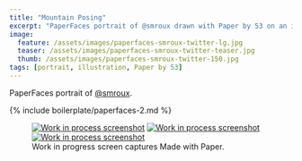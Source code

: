 ```yaml
---
title: "Mountain Posing"
excerpt: "PaperFaces portrait of @smroux drawn with Paper by 53 on an iPad."
image: 
  feature: /assets/images/paperfaces-smroux-twitter-lg.jpg
  teaser: /assets/images/paperfaces-smroux-twitter-teaser.jpg
  thumb: /assets/images/paperfaces-smroux-twitter-150.jpg
tags: [portrait, illustration, Paper by 53]
---
```


PaperFaces portrait of [@smroux](http://twitter.com/smroux).

{% include boilerplate/paperfaces-2.md %}

<figure class="third">
  <a href="{{ site.url }}/assets/images/paperfaces-smroux-process-1-lg.jpg"><img src="{{ site.url }}/assets/images/paperfaces-smroux-process-1-600.jpg" alt="Work in process screenshot"></a>
  <a href="{{ site.url }}/assets/images/paperfaces-smroux-process-2-lg.jpg"><img src="{{ site.url }}/assets/images/paperfaces-smroux-process-2-600.jpg" alt="Work in process screenshot"></a>
  <a href="{{ site.url }}/assets/images/paperfaces-smroux-process-3-lg.jpg"><img src="{{ site.url }}/assets/images/paperfaces-smroux-process-3-600.jpg" alt="Work in process screenshot"></a>
  <figcaption>Work in progress screen captures Made with Paper.</figcaption>
</figure>
